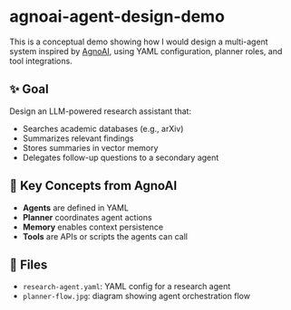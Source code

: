 # agnoai-agent-design-demo
This is a conceptual demo showing how I would design a multi-agent system inspired by [AgnoAI](https://github.com/Agno-Research/AgnoAI), using YAML configuration, planner roles, and tool integrations.

## ✨ Goal
Design an LLM-powered research assistant that:
- Searches academic databases (e.g., arXiv)
- Summarizes relevant findings
- Stores summaries in vector memory
- Delegates follow-up questions to a secondary agent

## 🧠 Key Concepts from AgnoAI
- **Agents** are defined in YAML
- **Planner** coordinates agent actions
- **Memory** enables context persistence
- **Tools** are APIs or scripts the agents can call

## 📁 Files
- `research-agent.yaml`: YAML config for a research agent
- `planner-flow.jpg`: diagram showing agent orchestration flow
